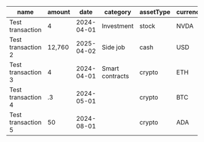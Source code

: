 | name               | amount | date       | category        | assetType | currency |
| ------------------ | ------ | ---------- | --------------- | --------- | -------- |
| Test transaction   | 4      | 2024-04-01 | Investment      | stock     | NVDA     |
| Test transaction 2 | 12,760 | 2025-04-02 | Side job        | cash      | USD      |
| Test transaction 3 | 4      | 2024-04-01 | Smart contracts | crypto    | ETH      |
| Test transaction 4 | .3     | 2024-05-01 |                 | crypto    | BTC      |
| Test transaction 5 | 50     | 2024-08-01 |                 | crypto    | ADA      |